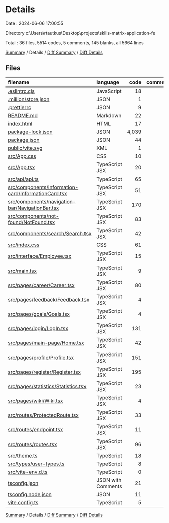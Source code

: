 # Details

Date : 2024-06-06 17:00:55

Directory c:\\Users\\rtautkus\\Desktop\\projects\\skills-matrix-application-fe

Total : 36 files,  5514 codes, 5 comments, 145 blanks, all 5664 lines

[Summary](results.md) / Details / [Diff Summary](diff.md) / [Diff Details](diff-details.md)

## Files
| filename | language | code | comment | blank | total |
| :--- | :--- | ---: | ---: | ---: | ---: |
| [.eslintrc.cjs](/.eslintrc.cjs) | JavaScript | 18 | 0 | 1 | 19 |
| [.million/store.json](/.million/store.json) | JSON | 1 | 0 | 0 | 1 |
| [.prettierrc](/.prettierrc) | JSON | 9 | 0 | 1 | 10 |
| [README.md](/README.md) | Markdown | 22 | 0 | 9 | 31 |
| [index.html](/index.html) | HTML | 17 | 0 | 2 | 19 |
| [package-lock.json](/package-lock.json) | JSON | 4,039 | 0 | 1 | 4,040 |
| [package.json](/package.json) | JSON | 44 | 0 | 1 | 45 |
| [public/vite.svg](/public/vite.svg) | XML | 1 | 0 | 0 | 1 |
| [src/App.css](/src/App.css) | CSS | 10 | 0 | 3 | 13 |
| [src/App.tsx](/src/App.tsx) | TypeScript JSX | 20 | 0 | 3 | 23 |
| [src/api/api.ts](/src/api/api.ts) | TypeScript | 65 | 0 | 9 | 74 |
| [src/components/information-card/InformationCard.tsx](/src/components/information-card/InformationCard.tsx) | TypeScript JSX | 51 | 0 | 3 | 54 |
| [src/components/navigation-bar/NavigationBar.tsx](/src/components/navigation-bar/NavigationBar.tsx) | TypeScript JSX | 170 | 1 | 12 | 183 |
| [src/components/not-found/NotFound.tsx](/src/components/not-found/NotFound.tsx) | TypeScript JSX | 83 | 0 | 3 | 86 |
| [src/components/search/Search.tsx](/src/components/search/Search.tsx) | TypeScript JSX | 42 | 0 | 6 | 48 |
| [src/index.css](/src/index.css) | CSS | 61 | 0 | 8 | 69 |
| [src/interface/Employee.tsx](/src/interface/Employee.tsx) | TypeScript JSX | 15 | 0 | 2 | 17 |
| [src/main.tsx](/src/main.tsx) | TypeScript JSX | 9 | 0 | 2 | 11 |
| [src/pages/career/Career.tsx](/src/pages/career/Career.tsx) | TypeScript JSX | 80 | 0 | 10 | 90 |
| [src/pages/feedback/Feedback.tsx](/src/pages/feedback/Feedback.tsx) | TypeScript JSX | 4 | 0 | 2 | 6 |
| [src/pages/goals/Goals.tsx](/src/pages/goals/Goals.tsx) | TypeScript JSX | 4 | 0 | 2 | 6 |
| [src/pages/login/LogIn.tsx](/src/pages/login/LogIn.tsx) | TypeScript JSX | 131 | 0 | 7 | 138 |
| [src/pages/main-page/Home.tsx](/src/pages/home/Home.tsx) | TypeScript JSX | 42 | 0 | 5 | 47 |
| [src/pages/profile/Profile.tsx](/src/pages/profile/Profile.tsx) | TypeScript JSX | 151 | 1 | 12 | 164 |
| [src/pages/register/Register.tsx](/src/pages/register/Register.tsx) | TypeScript JSX | 195 | 0 | 7 | 202 |
| [src/pages/statistics/Statistics.tsx](/src/pages/statistics/Statistics.tsx) | TypeScript JSX | 23 | 0 | 4 | 27 |
| [src/pages/wiki/Wiki.tsx](/src/pages/wiki/Wiki.tsx) | TypeScript JSX | 4 | 0 | 2 | 6 |
| [src/routes/ProtectedRoute.tsx](/src/routes/ProtectedRoute.tsx) | TypeScript JSX | 33 | 0 | 7 | 40 |
| [src/routes/endpoint.tsx](/src/routes/endpoint.tsx) | TypeScript JSX | 11 | 0 | 1 | 12 |
| [src/routes/routes.tsx](/src/routes/routes.tsx) | TypeScript JSX | 96 | 0 | 9 | 105 |
| [src/theme.ts](/src/theme.ts) | TypeScript | 18 | 0 | 3 | 21 |
| [src/types/user-types.ts](/src/types/user-types.ts) | TypeScript | 8 | 0 | 1 | 9 |
| [src/vite-env.d.ts](/src/vite-env.d.ts) | TypeScript | 0 | 1 | 1 | 2 |
| [tsconfig.json](/tsconfig.json) | JSON with Comments | 21 | 2 | 3 | 26 |
| [tsconfig.node.json](/tsconfig.node.json) | JSON | 11 | 0 | 1 | 12 |
| [vite.config.ts](/vite.config.ts) | TypeScript | 5 | 0 | 2 | 7 |

[Summary](results.md) / Details / [Diff Summary](diff.md) / [Diff Details](diff-details.md)